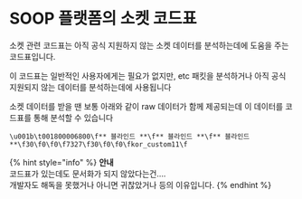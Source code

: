 # SOOP 플랫폼의 소켓 코드표

소켓 관련 코드표는 아직 공식 지원하지 않는 소켓 데이터를 분석하는데에 도움을 주는 코드표입니다.

이 코드표는 일반적인 사용자에게는 필요가 없지만, etc 패킷을 분석하거나 아직 공식 지원되지 않는 데이터를 분석하는데에 사용됩니다



소켓 데이터를 받을 땐 보통 아래와 같이 raw 데이터가 함께 제공되는데 이 데이터를 코드표를 통해 분석할 수 있습니다

```
\u001b\t001800006800\f** 블라인드 **\f** 블라인드 **\f** 블라인드 **\f30\f0\f0\f7327\f30\f0\f0\fkor_custom11\f
```



{% hint style="info" %}
**안내**\
코드표가 있는데도 문서화가 되지 않았다는건....\
개발자도 해독을 못했거나 아니면 귀찮았거나 등의 이유입니다.
{% endhint %}

